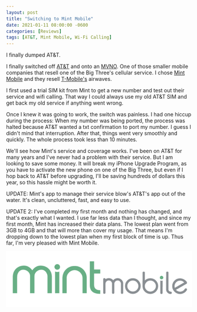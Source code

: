 ```yaml
---
layout: post
title: "Switching to Mint Mobile"
date: 2021-01-11 08:00:00 -0600
categories: [Reviews]
tags: [AT&T, Mint Mobile, Wi-Fi Calling]
---
```


I finally dumped AT&T.

I finally switched off [AT&T](https://www.att.com) and onto an [MVNO](https://infogalactic.com/info/Mobile_virtual_network_operator). One of those smaller mobile companies that resell one of the Big Three's cellular service. I chose [Mint Mobile](https://www.mintmobile.com/) and they resell [T-Mobile's](https://www.tmobile.com) airwaves.

I first used a trial SIM kit from Mint to get a new number and test out their service and wifi calling. That way I could always use my old AT&T SIM and get back my old service if anything went wrong.

Once I knew it was going to work, the switch was painless. I had one hiccup during the process: When my number was being ported, the process was halted because AT&T wanted a txt confirmation to port my number. I guess I didn't mind that interruption. After that, things went very smoothly and quickly. The whole process took less than 10 minutes.

We'll see how Mint's service and coverage works. I've been on AT&T for many years and I've never had a problem with their service. But I am looking to save some money. It will break my iPhone Upgrade Program, as you have to activate the new phone on one of the Big Three, but even if I hop back to AT&T before upgrading, I'll be saving hundreds of dollars this year, so this hassle might be worth it.

UPDATE: Mint's app to manage their service blow's AT&T's app out of the water. It's clean, uncluttered, fast, and easy to use.

UPDATE 2: I've completed my first month and nothing has changed, and that's exactly what I wanted. I use far less data than I thought, and since my first month, Mint has increased their data plans. The lowest plan went from 3GB to 4GB and that will more than cover my usage. That means I'm dropping down to the lowest plan when my first block of time is up. Thus far, I'm very pleased with Mint Mobile.

![Mint Mobile logo](/assets/2021/01/mint-mobile-logo.png)
